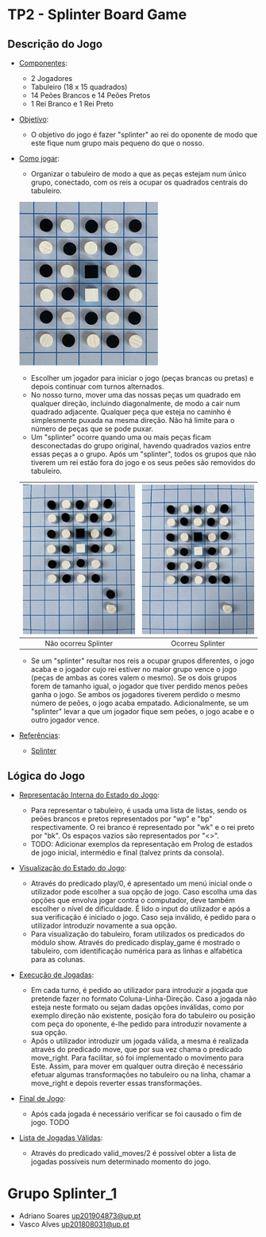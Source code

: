 # TP2 - Splinter Board Game

## Descrição do Jogo

- <u>Componentes</u>:

  - 2 Jogadores
  - Tabuleiro (18 x 15 quadrados)
  - 14 Peões Brancos e 14 Peões Pretos
  - 1 Rei Branco e 1 Rei Preto

- <u>Objetivo</u>:

  - O objetivo do jogo é fazer "splinter" ao rei do oponente de modo que este fique num grupo mais pequeno do que o nosso.

- <u>Como jogar</u>:

  - Organizar o tabuleiro de modo a que as peças estejam num único grupo, conectado, com os reis a ocupar os quadrados centrais do tabuleiro.

  ![](./doc/images/image1.png)

  - Escolher um jogador para iniciar o jogo (peças brancas ou pretas) e depois continuar com turnos alternados.
  - No nosso turno, mover uma das nossas peças um quadrado em qualquer direção, incluindo diagonalmente, de modo a cair num quadrado adjacente. Qualquer peça que esteja no caminho é simplesmente puxada na mesma direção. Não há limite para o número de peças que se pode puxar.
  - Um "splinter" ocorre quando uma ou mais peças ficam desconectadas do grupo original, havendo quadrados vazios entre essas peças a o grupo. Após um "splinter", todos os grupos que não tiverem um rei estão fora do jogo e os seus peões são removidos do tabuleiro.

  | ![](./doc/images/image2.png) | ![](./doc/images/image3.png) |
  | :--------------------------: | :--------------------------: |
  |   Não ocorreu Splinter       |    Ocorreu Splinter          |

  - Se um "splinter" resultar nos reis a ocupar grupos diferentes, o jogo acaba e o jogador cujo rei estiver no maior grupo vence o jogo (peças de ambas as cores valem o mesmo). Se os dois grupos forem de tamanho igual, o jogador que tiver perdido menos peões ganha o jogo. Se ambos os jogadores tiverem perdido o mesmo número de peões, o jogo acaba empatado. Adicionalmente, se um "splinter" levar a que um jogador fique sem peões, o jogo acabe e o outro jogador vence.

- <u>Referências</u>:
  - [Splinter](https://splinterboardgame.blogspot.com/2021/06/splinter-is-two-player-abstractstrategy.html)

## Lógica do Jogo

- <u>Representação Interna do Estado do Jogo</u>:
  - Para representar o tabuleiro, é usada uma lista de listas, sendo os peões brancos e pretos representados por "wp" e "bp" respectivamente. O rei branco é representado por "wk" e o rei preto por "bk". Os espaços vazios são representados por "<>".
  - TODO: Adicionar exemplos da representação em Prolog de estados de jogo inicial, intermédio e final (talvez prints da consola).

- <u>Visualização do Estado do Jogo</u>:
  - Através do predicado play/0, é apresentado um menú inicial onde o utilizador pode escolher a sua opção de jogo. Caso escolha uma das opções que envolva jogar contra o computador, deve também escolher o nível de dificuldade. É lido o input do utilizador e após a sua verificação é iniciado o jogo. Caso seja inválido, é pedido para o utilizador introduzir novamente a sua opção.
  - Para visualização do tabuleiro, foram utilizados os predicados do módulo show. Através do predicado display_game é mostrado o tabuleiro, com identificação numérica para as linhas e alfabética para as colunas.

- <u>Execução de Jogadas</u>:
  - Em cada turno, é pedido ao utilizador para introduzir a jogada que pretende fazer no formato Coluna-Linha-Direção. Caso a jogada não esteja neste formato ou sejam dadas opções inválidas, como por exemplo direção não existente, posição fora do tabuleiro ou posição com peça do oponente, é-lhe pedido para introduzir novamente a sua opção.
  - Após o utilizador introduzir um jogada válida, a mesma é realizada através do predicado move, que por sua vez chama o predicado move_right. Para facilitar, só foi implementado o movimento para Este. Assim, para mover em qualquer outra direção é necessário efetuar algumas transformações no tabuleiro ou na linha, chamar a move_right e depois reverter essas transformações.

- <u>Final de Jogo</u>:
  - Após cada jogada é necessário verificar se foi causado o fim de jogo. TODO

- <u>Lista de Jogadas Válidas</u>:
  - Através do predicado valid_moves/2 é possível obter a lista de jogadas possíveis num determinado momento do jogo. 



# Grupo Splinter_1

- Adriano Soares <up201904873@up.pt>
- Vasco Alves <up201808031@up.pt>